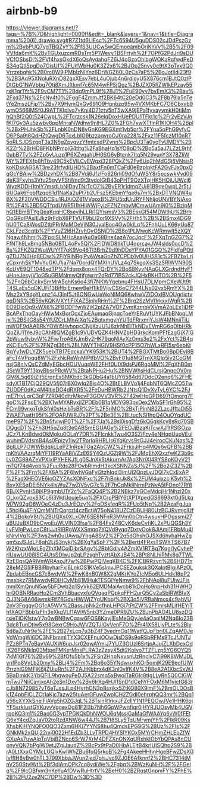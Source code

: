 # airbnb-b9
https://viewer.diagrams.net/?tags=%7B%7D&highlight=0000ff&edit=_blank&layers=1&nav=1&title=Diagramma%20(6).drawio.svg#R7Z1td6LIEsc%2FTc6594U5guDDS02cJDdPszGzm%2BybPUQ7ygTBQZyY%2FfS3UUCwSwQEmoeambOriKhVv%2B5%2F09VVfda6mK%2BvTGUxuzcmRDsTm5P1WevyTBSFrtyh%2F7OPfG2PdJri9sDUVCfOSbsDI%2FVf4hxsOkdX6oQsAydahqFZ6iJ4cGzoOhlbgWOKaRqfwdPeDS34qQtlSpgDo7GisUf%2FUifWbHu0K3Z2x6%2BJOp25nyy0e9tX3pTxx9Q0Vrrzebqhk%2B0rc8W9jPMblzNlYnz6DrWGZ60L0zCs7aP5%2BoJotlldi23f9%2B3Aq95XNoluRXnD82qxXEsv7ebL4uOjub4n6rdloyU5X876cm1BJtQ0zlPDtGbG1NAVbbg7Otj8XmJftkmf7c65M4wFPSjQgz%2BJZX05flZWlkEPzay55rxK1qr1Yr%2F9vCM7T1%2Bdq9mPL9f%2BJ1%2FuE90yv7bvEmX3%2Bav%2Fxd37Ns%2FcNy4t0%2FggF4ZmmJtf2BK64tC20eDd0C3%2F8b79lx5nTetYe2mszLFjp1%2Bv7X9HymQxGv691O9Hgnbzp95w4VXMKbFC7O6Cbxvb9wmO566IMSf0J9ATTKIplvo7yKni4D71ztv5nT5wXA9jEPa1fyvayvmkH0tiMmhQhBf2Q0t524CwpL%2FTcrzcsk1N26elqDoxHUePDU1TFkt1c%2Fr2yEzVJnfKl7Gy3Au5zwbv6ppMnraNWdhw9nlHL7Z0%2FGh7ywXTflnR1KlOH4%2Bpl%2BxPHJhkSb%2FLnbK0nDN8yGnKG9EGXmt1vb5pr%2FYna5oPhG9yfyCD6PSa9t8QdHZtQwgD6TcxLbIO9bzzaqvroOJ0ra228%2Fxz11F5fczM10nR75oRLSJDSzgpT3a3N5gZpvqvzYfmtcsdPZvnn%2BpcU3Ta0yqTvUMDY%2BK2Zr%2BrHO8FKbNPmpjG4tltg%2FaBhaHq1sYO8oD%2Bo5a5aJ7LZzL9rhf0ubB7Tv%2FZp5vUuzp1P6XZvgahUH0SG6yBtenk7Itq5N29vunY3X78ZliWMY%2FEXfp8hTbv49C5kEVlLCvEWgxi328PQkZ%2Fv6Uq2hMdGSj6VNsisRkoKDskAG5AT3re23frfvdjUHO%2BaxtFn6mTCaFd0eBzplpktFA2GvFJx0pxOqGcYBAjw%2BDzvhDX%2B87Vdj6JfzlFo926rli09dOfuWSY8r5pcswkVvd09deK3Fxyhs3Vtu25gyVFStWnd9t3tvdolGtB43oPHT9OzXTpjHK5HOiUUWcj6WyzKDDH1tnIY7msdLbNIDayTNrTcO7%2ByER1r1dmqZUj81B9qe0wpL2r5tJ6UOak6Fpbffzqp61d1NaKa2uPt7b2UFsz5KEbmYfqa6s7m%2BxDTVNQW4uBX%2F20VWDDCSiu1RJXiOZ81VVgoxB%2FU5tdUrJRYFNhIjoUNVBYNiAxoR%2F4%2BD5QTfpdUWR5I1hHlWWjFyizFZNZmbvMCmwUAm9j0%2BzipMhQ1EBmBTYgQeaKqqHC8sevjhLLRi1QYismsV3%2BEssGI54MDW9jU%2BrhOpGRqIPAslEJkz9rFdbX6PTVUF9bLI2or9XSVy%2FHh5%2B%2BSmx4DG9hU0TCa8WosDZtbPRrMaMOeVjN30JyalBoc4Ow0kILp%2FnhUuLK66yUo87CkLFzd3cqtb%2FYVuZ2l6HZrvhGyOSNjD%2B8o1PLMwoKcWRmwlt5zXQYNgaw4Nhmj%2FpoiSLMHcAaajAuOa68Bne4azA7ocJqcF%2FXqTnGZG7%2FfNTh9LvBmq5NBo0BTL4oPv5Qi%2FlDWD8tlkTU4oprcavJW4slds0ocD%2Bs%2FKZQ2WuWUYfT7gK9Vo46TI3BrhZ9d9hDDeYPYA01GGO%2FldfgPOtIgZDJ7N0Hq8EDw%2FjYRINRglPvAWsaGoZhZCPDb1v0UIH581c%2FBZbxLrjyCpxnhSkYMvYuGKU1ja7Na70ordQYMXIhUVLz4q7SkgqXs3SzSRIWVN90SKcUVE9QT1048xdTP%2Fdqqx8opx4TQrDY%2BoS8KyvNAqGLXGrdndHyF1uHneJesyjV1oG5uGBMNmwQtjfgwrrr2dRd77iBS2ckJQHxBKHTO%2B%2F5%2FnQ6bCckySmMrA5ghKs6o43fi7NKWYqebnu4FHsU7DLMpmCXeWJt9tT4SLaEs5qDKUFi13BiffbiErnew8eH1Ik9VjivCS6eC7244LNs02vx5RmYX%2BMsz2xY9dpYLcnz14J3lnf5Jt6ONGwUaWoNIMQ6KwhwVZiDOxlBVOUgrlictvqqDNR%2B56vKQKiVXYfiFiXAZSipIyRHn%2F%2Brg2SzMVl1rkxxIWgR%2BEO9DloOq9xWX6%2FBCDFfwWZjK2pIZA7VOFZvmKzmbVXVmA2oLEx1jDfPBcAPxThoOayHWwMxBorOcxZjoEAumaqGjnqcToeYrERuVfUYKJFbBNoqLMjxi%2BSiIG8s54YfUZCrLMhAiXq%2BgtxmgyhYUTdFRrxmjYJsW4MNniiTiUmWOF9dAABRkYOWi5HvhopcCNjjKzJU1J6zIrNhElTkNDvEVmRG6qDIbHRkQpZjU11YeJ9cCAhRlQMZgB1c9VUDVQZK4HNVZbHD3rkcKomPFfEzgGjX7lG2bWuw9ybvW%2FjwTroABKJmBy2HK79qoNlAyXzOms3e2%2FxYct%2B4qzKCjEu%2F%2FNZgl36t%2BLNWYTHGlV9HSf0cPP15O7hWLxRFl5sr6ebKtBqYy1wDLYZK5uelxTB17EqckaVYK953K%2BUT4%2FBGXTMtBo0BpDEvi8BaFcT4VPpqq8W%2FxNcReWnMlPtfbVO%2BvF01u8MGTmXXQIp5lv2CoGMnsjG8nIyQsCZdMyEGbcHOUVuqpWE2FHf0UIX9dsPJ6RqoMM%2FqXhB0mJScWT9Y13lpyBbsrPRcWV%2BtaNPHu2Hu%2BNVWhsHdCLrsjQnqcOV0mGM9L5g69iZlt5ErqnEsSMKbdc3kGDbG4a1bUY6584d67DdcD2enq6%2FHEsdyXTB17CjQ29QV5fj07rBX0wlq2Bjs4O%2BtELBVVo1j4FdbNT6QMcZO5TwZUDDF0dKz4M4ltieDO4dRXR5%2FeDuHBWRb2JNtsQ1DvXvTyL6YC%2FJmE7HvLgrC3qF7ZR040dltrMkovP3GOVV3VR%2F42wlHpGPD697tOmorg7FgoC%2FsdE%2BX1wMYARvxjIZPDEb0B1qMDYG93pxDex2WbSF1rGh95%2FCm99vrxqTdkSfnl0sHejbTsBR%2F%2F5riMO%2BkTjPlnNB2ZLzcJfftaDi552WAE7uatH95f%2FOAPJWRJ7e2PT%2Be3E%2BLtucNSl1hpQ4OuOYqdUCmeP97%2F%2Bn5fvjwjP0T%2F%2F7Ja%2Bsl0jsgDfz6kQ6gkKcy8sRd70SBDQgcDT%2Fh3tH5qZq8t3e0ABSmEGUAGe%2FEDJjBzaKjTcwXJ1tRSGOzaJCz7LKnBdwdOkMgku0OLaY7DR%2FlcnkkTwu4O3SZiFzv4eNHqpUuoVEulwuhmDVdsmB4As0Fpizy1lw2TRorlqRHRLIs6YqKrvs9sGJJ4eirocCKuNqs%2BgILLP7OWWBdqkLLePZ1nRpkTOa2AbCWZ%2FrkxJiHq4MQs6vQFB%2BBmKhVAAzrqMiYF119RYaABiVZzE6SY4QzUGZj9W%2FJMqEhXQxzfwKZ3b9cLv0ZG89AZeVPXlxlPYHEKJfLg0SJnXk5tAkurnAr7Aq3NriXI4RYS8pKOyV21mTQf74d4vpb%2FuuRds28POvbRImdH3kcXSNNZaSJ%2F%2Bo2iZ3Z%2BF%2F%2Frn%2FX6A%2F6lwhVGaFyl2tzhIqdl3imUI2QpzLyJDQl7kCxExAP%2FadXHEOVE6ioOZYZAsXONFxc%2F7hBnkrJk8x%2FUM4ujxzcjK5vh%2BxyXESqDEi5NYk4IsWuZ7wZjV5vG7c%2F7hCqMkIlNrmPzNvA5IFOno17Rf86BJXPvnH58jKP9gmbU1Y2c%2FaQQ4P%2B2NBkz7xGCeMdcjHr1Nhzi20xOLkoQZvpxS3Cc6I3WdUpuje5ua%2FXCrpPBlY6tXP1XpedGS6693xt0d5LkqM7W92gO8WOeC4zDu3JrEOzy%2FoDSkfeqR%2FUo5tNp%2B2AzaFgJuaL5hcj6u4FiYQmMNTrQqrczI4czBctW75oN418UZCzDBUH80UzBCJRvmjcIUf4%2BokoV8tj%2BUQXs0XLxOM6SE8NFnR3MVm0bCtn4wsuxHPOgssmi27uBUJuBXD9bCwoEuWLVlN03fsa%2F84Fx248CyK6deCvfiKL2xPUQGSh3YLyFVlgPwLcqC8tIJJtRlBRgWXXSmqq7YQVd9yqq7DxtyOok8JiAmj1FRbMu4IkNrvIVg%2F3ws2wh0uUAwqJYhgA8SV2%2F2q5dGhshOJSXd6hyhaHwZgqm5zJSJdLF8qh2LjS3nvkj%2BXgYaSpF7%2F%2Bertt4FRxsTSWYTS67B7W2KhzxWloLEgZlhXMCojDjbrSAgv%2BbIGdIy4AZmXV1RTBq7Kqgj1yCyhePrIUawUU08ISC4UtsSDIwJp2qLPzsghTvzttAbXJB4%2BPt8NLhiRMk8g7TWLXzE8qsQARlVmWRAsoJf7w%2BPwPQlVeqKBKC%2FlCBRRzvn%2B8HD71n28eMZG5lFBBlRbyharFxj6LnkOS1KVe5slmvJPCSEZouksk3QXaIptBIgiAPzOLZbdabEBncGS7c8wdyW%2FwK8nB0W8X2gMKrKYoZIcM5o6ULHdk18pP2mssbkz7RMwwdyRDIHCvMb81MHukTESGlYeNmw9%2FhNAol8uFUIwJFismmIXmQnuN5ay5bFDwb2q1SyVk62EMDMaiAvcb81kDqHo9npHxh31HWHDhrQOBNRRaoHo2Cm3VhBbacyxfoQVqaqPQpkqFFH2urQ5Cy2aSbIRWBfaXQJ3NG8A66iwmklRfZ8GdxHIWWjZYgUKbbj%2BX3o5iVRBaNmox4c9ahVU2nV3FqqqyOG1cA5WV%2BassJpNk2cfhnLHPGi7tPtZW%2FFmrsMLifHEYjThfXAOFBbb1zFlh3eXkgVLf1AViW5nb3YZme0PR9ZU%2BJnPbAO4LU8szDQrxieTIOKfstwY7p0wBNBwCgaw6FOS8KayjIEsMeGQyJe4aOaplM2Nq6Io23B3dc8TunDtjw5x98CexrC9HoJWVZQTJIGvVenF7O%2Fr41X58LjvPLte%2Bly5d8aZuNr9e%2FE%2B27xLcp7u3bZ4F3vedmCq11WatfQJpFbri0LZqAM0JeVdWmgWi6DC3NFbmmITYX3CXEFnuiOOwDjsDS9s9oRSbRFMs9TcJfJNTJPZz8PTn7eBavVAUXW6upJsr02qwAYmiJ7YUZ3OUzl6SrtjpAJujZLXbDexOdiK26P6MkIp03MtpeFMKerMnsPLRA3zZzsyX5dt2KoIvo7TZFLzp5YG6OYQ57kM1Gf76%2Bv69%2BfOfu5b1x%2FSn2HnpNxvsnUzRnclvC7i99K8WMJDLynfPq8VyLb20my%2BLj4%2Fm%2Bp6o35YNdwuxhKOr5omjK29E9eofUIWPrrzhlG9MFjK6ijZUiuRn%2F2AJtKbbrx4dK3nl0vIfK4V%2B8eA2A1XbcSxWJ5BaDmkK3YbQFIL9hgwouFeDJ5A22smq5xBwojTaRGlc8tIgLLyRn5Q0ClGWmTwJ7NiiCjmjxcAh2eSn1Dxv%2Bv6IrXg4HJl1SnD1dCehYFOxM6M1yictG63rcJb8N729857vT6eTJssJLp4HyrhON3p8sxjkx5ZtKO80X9lmF%2BmOLDOsBk1Z4pbFICLZCt1aKjc7azw25tuAerGFuwZwolCH2ZGdI0ehrphQQ3mr%2BQo1u56cXYXkSnelFiAVg5hOZGJqL%2BTsinR1rkxJFZcllY1N1PEQOwJVe1HHK6bjYF5srkIustGYKuyvVggexOg81F2l3b7Nh6GpWPwnfiqr0jHYRJUOsyMb4UGVrppKQ3m1%2Bao0G3ypTPGKQkDhNWOU6qMssjGaMaGfWAAYq6vW0fFEtQ6xY4cdZqJaV02toRzdXNW6w44J%2B7t8SLy5TgUMrymjYh%2FlkR09KsXhsbKiHYNQFO0QO3Zxm6HKi7YYNS8hu4QmdsEPG9G%2BUz%2FIs%2FGNkMk2xQUj22mj0022H1EdZb3LLvTRPD4HYSlYKOx5MYrCHmZHLEpZfWGXuAs7uwAIpTqVbjBZNco6SrW7XrM4DFZXnONXqURxhkIObYbQPAs8nCUonyVQN7bPgiW0etJZgiJaudZ%2BcPx9tPaD0HbALEjtB4krIUISQhp2S9%2BrA0LtXxxCYMcLUQlxKwIWhZBu6fqQ5rkoB%2Fg4AkeeHHhnHgeBFwZDsXGlvffIH8vBw0hTL3799XbbaJWun2ied7pisJvo9ZJ0E6Afknnf2%2BHC7314tMnV250StvlWt%2Bf3dlAmOPk7cq8vdiWe%2Fgbq%2BWzKuNH%2F%2FGelq%2F9lcOBfym3nKeYuAfDVwRuHtrtV%2BeH0%2BZRqstGnpmFY%2FhE%2B%2FU2ze2NC7DP%2BDw%3D%3D